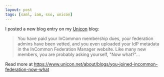 ```yaml
---
layout: post
tags: [saml, iam, sso, unicon]
---
```


I posted a new blog entry on my [Unicon](https://www.unicon.net/about/blogs/blogger/177) blog:

> You have paid your InCommon membership dues, your federation admins have been vetted, and you even uploaded your IdP metadata in the InCommon Federation Manager website. Like many new members, you are probably asking yourself, "Now what?"...

<!--more-->

Read more at <https://www.unicon.net/about/blogs/you-joined-incommon-federation-now-what>